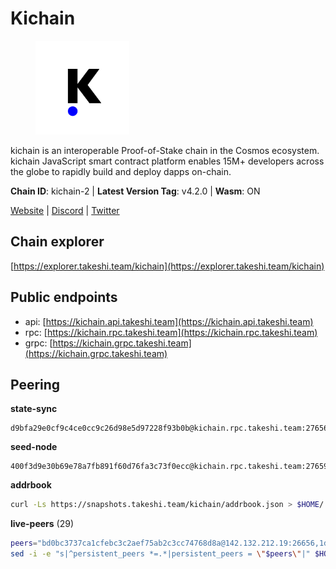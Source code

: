 # Kichain

<figure><img src="https://github.com/takeshi-val/Logo/raw/main/kichain.png" width="150" alt=""><figcaption></figcaption></figure>

kichain is an interoperable Proof-of-Stake chain in the Cosmos ecosystem. kichain JavaScript smart contract platform enables 15M+ developers across the globe to rapidly build and deploy dapps on-chain.

**Chain ID**: kichain-2 | **Latest Version Tag**: v4.2.0 | **Wasm**: ON

[Website](https://foundation.ki/) | [Discord](https://discord.gg/vqWc7MGd87) | [Twitter](https://twitter.com/Ki_Foundation)

## Chain explorer

[https://explorer.takeshi.team/kichain](https://explorer.takeshi.team/kichain)

## Public endpoints

* api: [https://kichain.api.takeshi.team](https://kichain.api.takeshi.team)
* rpc: [https://kichain.rpc.takeshi.team](https://kichain.rpc.takeshi.team)
* grpc: [https://kichain.grpc.takeshi.team](https://kichain.grpc.takeshi.team)

## Peering

**state-sync**

```
d9bfa29e0cf9c4ce0cc9c26d98e5d97228f93b0b@kichain.rpc.takeshi.team:27656
```

**seed-node**

```
400f3d9e30b69e78a7fb891f60d76fa3c73f0ecc@kichain.rpc.takeshi.team:27659
```

**addrbook**

```bash
curl -Ls https://snapshots.takeshi.team/kichain/addrbook.json > $HOME/.kid/config/addrbook.json
```

**live-peers** (29)

```bash
peers="bd0bc3737ca1cfebc3c2aef75ab2c3cc74768d8a@142.132.212.19:26656,1dfd1a8be38d892fa485e1b417bcf5f225b3f638@185.210.219.66:26656,3d7d9eac612775c9530e990c44092d7ff55dbb83@95.216.39.109:26656,ef12448f0f8671a195ab38c590cac713ad703a8b@146.70.66.202:26656,506f9bca6ce2f29a2556427f90693a8ee1b100ff@178.128.238.183:26060,9ed68bef54712b46713ac755ab7a6e7ad30694ef@192.99.44.79:14456,0464c8dded70d01f5ab50a8d6047a6b27ddf2ccd@84.244.95.232:26656,d9bfa29e0cf9c4ce0cc9c26d98e5d97228f93b0b@65.109.88.38:27656,e780b9c3b6f761efb7ba3bca74d3011f9bdf4bfd@139.59.8.48:26060,63bd6649f80362ce513027d99ef32c826fdbd259@45.9.62.136:26656,0837c0dac0bb15e79e64207bb0fa5a9a6fa42ad4@178.62.116.62:26656,a38a30c1dd31f63be2befd40b82964b215c3c288@165.22.251.28:26656,05f967bf55fee6647e69bdfca69f064d7e4876c5@128.199.128.15:26060,059f6ccc82a5bdd61e9089914368d0aade14fac0@159.89.101.239:26060,f095bb53006ebddcbbf29c8df70dddcba6419e36@142.93.145.13:26656,fb3c53630803da3947a54ac76bae6bd6e989a058@34.72.229.79:26656,1d4d7b77e79c2dad9e8586df4f30c7b550f5d49b@13.40.153.111:26656,4eea1e0a22d8d2ade108fc5f8e07d6d6e711e909@65.108.10.138:26656,711f6f36a6ec3924b6d721de6adce604092e59f2@116.202.226.169:26656,d56af8cb0716909f9b804e7dec8c1d34ae4eed16@65.108.142.81:26676,586df7471fb74a7e182d6a96b6c8b1a58b0ed7a9@18.142.177.75:26656,0f642db2770d4dd3e0d030b2f14f1365e40f3b38@185.146.148.101:26657,aede0d57cd77051cf1270675fa770c22e8074501@64.32.40.117:26656,f8ff12a774770fea36beadb303ccffc86863c6ec@65.109.69.59:14456,ca4c3b9d0cf78d934a3b972c328db2e4a9a66c42@64.32.40.134:26656,e759de7a872eff293ab1316a0745eb5fdd5614f3@88.217.142.187:26656,9661393350ef8224aaa620f543a7710c9af9c495@195.14.6.55:26656,47c35c8137ad2098e0b2a79077fea93a530034d8@185.144.83.130:26656,8c30ee29afc4b77cf98222edcc3fe823cf1e8306@195.201.106.244:26656"
sed -i -e "s|^persistent_peers *=.*|persistent_peers = \"$peers\"|" $HOME/.kid/config/config.toml
```
